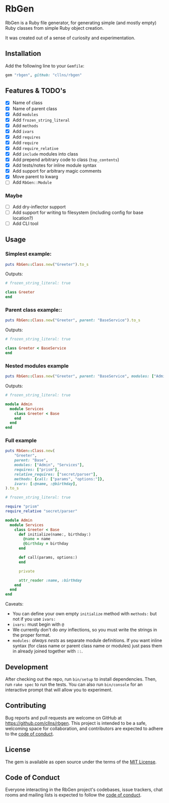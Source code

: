 # RbGen

RbGen is a Ruby file generator, for generating simple (and mostly empty) Ruby classes from simple Ruby object creation.

It was created out of a sense of curiosity and experimentation.

## Installation

Add the following line to your `Gemfile`:

```ruby
gem "rbgen", github: "cllns/rbgen"
```

## Features & TODO's
- [x] Name of class
- [x] Name of parent class
- [x] Add `modules`
- [x] Add `frozen_string_literal`
- [x] Add `methods`
- [x] Add `ivars`
- [x] Add `requires`
- [x] Add `require`
- [x] Add `require_relative`
- [x] Add `include` modules into class
- [x] Add prepend arbitrary code to class (`top_contents`)
- [x] Add tests/notes for inline module syntax
- [x] Add support for arbitrary magic comments
- [x] Move parent to kwarg
- [ ] Add `RbGen::Module`

### Maybe
- [ ] Add dry-inflector support
- [ ] Add support for writing to filesystem (including config for base location?)
- [ ] Add CLI tool

## Usage

### Simplest example:
```ruby
puts RbGen::Class.new("Greeter").to_s
```

Outputs:

```ruby
# frozen_string_literal: true

class Greeter
end
```

### Parent class example::
```ruby
puts RbGen::Class.new("Greeter", parent: "BaseService").to_s
```

Outputs:

```ruby
# frozen_string_literal: true

class Greeter < BaseService
end
```

### Nested modules example
```ruby
puts RbGen::Class.new("Greeter", parent: "BaseService", modules: ["Admin", "Services"]).to_s
```

Outputs:

```ruby
# frozen_string_literal: true

module Admin
  module Services
    class Greeter < Base
    end
  end
end
```


### Full example
```ruby
puts RbGen::Class.new(
    "Greeter",
    parent: "Base",
    modules: ["Admin", "Services"],
    requires: ["prism"],
    relative_requires: ["secret/parser"],
    methods: {call: ["params", "options:"]},
    ivars: [:@name, :@birthday],
).to_s
```

```ruby
# frozen_string_literal: true

require "prism"
require_relative "secret/parser"

module Admin
  module Services
    class Greeter < Base
      def initialize(name:, birthday:)
        @name = name
        @birthday = birthday
      end

      def call(params, options:)
      end

      private

      attr_reader :name, :birthday
    end
  end
end
```


Caveats:
- You can define your own empty `initialize` method with `methods:` but not if you use `ivars:`
- `ivars:` must begin with `@`
- We currently don't do *any* inflections, so you must write the strings in the proper format.
- `modules:` *always nests* as separate module definitions. If you want inline syntax (for class name or parent class name or modules) just pass them in already joined together with `::`.

## Development

After checking out the repo, run `bin/setup` to install dependencies. Then, run `rake spec` to run the tests. You can also run `bin/console` for an interactive prompt that will allow you to experiment.

## Contributing

Bug reports and pull requests are welcome on GitHub at https://github.com/cllns/rbgen. This project is intended to be a safe, welcoming space for collaboration, and contributors are expected to adhere to the [code of conduct](https://github.com/[USERNAME]/rbgen/blob/main/CODE_OF_CONDUCT.md).

## License

The gem is available as open source under the terms of the [MIT License](https://opensource.org/licenses/MIT).

## Code of Conduct

Everyone interacting in the RbGen project's codebases, issue trackers, chat rooms and mailing lists is expected to follow the [code of conduct](https://github.com/cllns/rbgen/blob/main/CODE_OF_CONDUCT.md).
